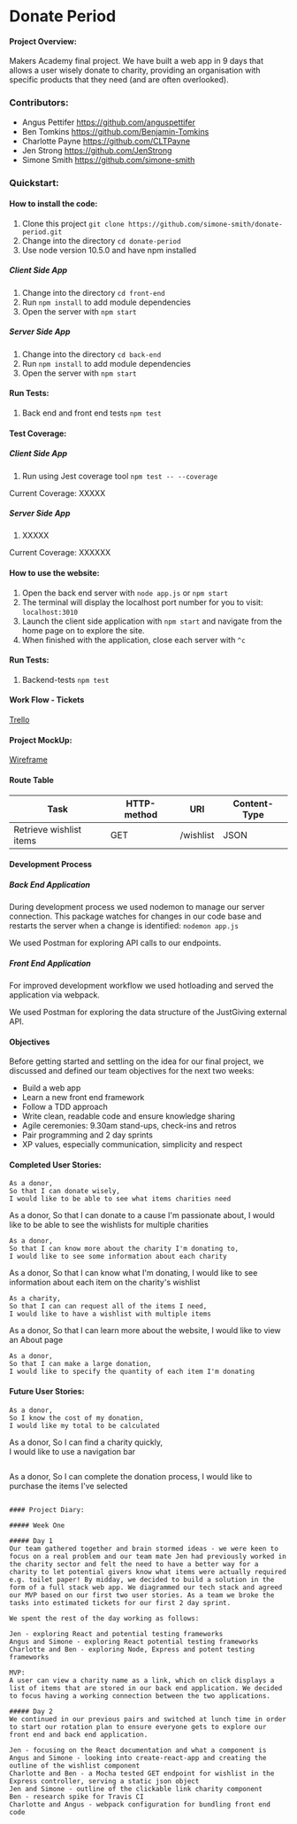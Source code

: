 # Donate Period

#### Project Overview:
Makers Academy final project. We have built a web app in 9 days that allows a user wisely donate to charity, providing an organisation with specific products that they need (and are often overlooked).

### Contributors:
* Angus Pettifer https://github.com/anguspettifer
* Ben Tomkins https://github.com/Benjamin-Tomkins
* Charlotte Payne https://github.com/CLTPayne
* Jen Strong https://github.com/JenStrong
* Simone Smith https://github.com/simone-smith

### Quickstart:
#### How to install the code:
1. Clone this project ```git clone https://github.com/simone-smith/donate-period.git```
2. Change into the directory ```cd donate-period```
3. Use node version 10.5.0 and have npm installed

##### Client Side App
1. Change into the directory ```cd front-end```
2. Run ```npm install``` to add module dependencies
3. Open the server with ```npm start```

##### Server Side App
1. Change into the directory ```cd back-end```
2. Run ```npm install``` to add module dependencies
3. Open the server with ```npm start```

#### Run Tests:
1. Back end and front end tests ```npm test```

#### Test Coverage:
##### Client Side App
1. Run using Jest coverage tool ```npm test -- --coverage```

Current Coverage:
XXXXX

##### Server Side App
1. XXXXX

Current Coverage:
XXXXXX

#### How to use the website:
1. Open the back end server with ```node app.js``` or ```npm start```
2. The terminal will display the localhost port number for you to visit: ```localhost:3010```
3. Launch the client side application with ```npm start``` and navigate from the home page on to explore the site.
3. When finished with the application, close each server with ```^c```

#### Run Tests:
1. Backend-tests ```npm test```

#### Work Flow - Tickets
[Trello](https://trello.com/b/q4a2xRgA/donation-period)

#### Project MockUp:
[Wireframe](https://xd.adobe.com/view/bf101bfe-4d4f-4e1a-548e-3be7ae8bed18-c921/?fullscreen)

#### Route Table
|     Task      | HTTP-method | URI |  Content-Type   |
| --- | --- | --- | --- |
| Retrieve wishlist items    |   GET    |  /wishlist |   JSON   |

#### Development Process

##### Back End Application
During development process we used nodemon to manage our server connection. This package watches for changes in our code base and restarts the server when a change is identified: ```nodemon app.js```

We used Postman for exploring API calls to our endpoints.

##### Front End Application
For improved development workflow we used hotloading and served the application via webpack.  

We used Postman for exploring the data structure of the JustGiving external API.

#### Objectives
Before getting started and settling on the idea for our final project, we discussed and defined our team objectives for the next two weeks:
* Build a web app
* Learn a new front end framework
* Follow a TDD approach
* Write clean, readable code and ensure knowledge sharing
* Agile ceremonies: 9.30am stand-ups, check-ins and retros
* Pair programming and 2 day sprints
* XP values, especially communication, simplicity and respect

####  Completed User Stories:
```
As a donor,
So that I can donate wisely,
I would like to be able to see what items charities need
```
As a donor,
So that I can donate to a cause I'm passionate about,
I would like to be able to see the wishlists for multiple charities
```
As a donor,
So that I can know more about the charity I'm donating to,
I would like to see some information about each charity
```
As a donor,
So that I can know what I'm donating,
I would like to see information about each item on the charity's wishlist
```
As a charity,
So that I can can request all of the items I need,
I would like to have a wishlist with multiple items
```
As a donor,
So that I can learn more about the website,
I would like to view an About page
```
As a donor,
So that I can make a large donation,
I would like to specify the quantity of each item I'm donating
```
#### Future User Stories:
```
As a donor,
So I know the cost of my donation,
I would like my total to be calculated
```
As a donor,
So I can find a charity quickly,  
I would like to use a navigation bar
```
```
As a donor,
So I can complete the donation process,
I would like to purchase the items I've selected
```

#### Project Diary:

##### Week One

##### Day 1
Our team gathered together and brain stormed ideas - we were keen to focus on a real problem and our team mate Jen had previously worked in the charity sector and felt the need to have a better way for a charity to let potential givers know what items were actually required e.g. toilet paper! By midday, we decided to build a solution in the form of a full stack web app. We diagrammed our tech stack and agreed our MVP based on our first two user stories. As a team we broke the tasks into estimated tickets for our first 2 day sprint.

We spent the rest of the day working as follows:

Jen - exploring React and potential testing frameworks
Angus and Simone - exploring React potential testing frameworks
Charlotte and Ben - exploring Node, Express and potent testing frameworks

MVP:
A user can view a charity name as a link, which on click displays a list of items that are stored in our back end application. We decided to focus having a working connection between the two applications.

##### Day 2
We continued in our previous pairs and switched at lunch time in order to start our rotation plan to ensure everyone gets to explore our front end and back end application.

Jen - focusing on the React documentation and what a component is
Angus and Simone - looking into create-react-app and creating the outline of the wishlist component
Charlotte and Ben - a Mocha tested GET endpoint for wishlist in the Express controller, serving a static json object
Jen and Simone - outline of the clickable link charity component
Ben - research spike for Travis CI
Charlotte and Angus - webpack configuration for bundling front end code
